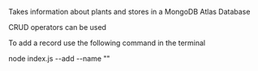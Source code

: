 Takes information about plants and stores in a MongoDB Atlas Database 

CRUD operators can be used 

To add a record use the following command in the terminal 

node index.js --add --name ""